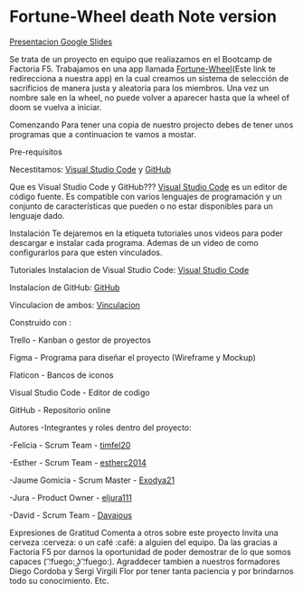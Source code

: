 # Fortune-Wheel death Note version

<a href='https://docs.google.com/presentation/d/1CZ9coOZDxAytMdcq8-6hDCn5i_Q_O7CwObKZ-uvWFCY/edit?usp=sharing'>Presentacion Google Slides</a>

Se trata de un proyecto en equipo que realiazamos en el Bootcamp de Factoria F5. Trabajamos en una app llamada <a href="https://github.com/Fortune-Wheel-pinguin/FortuneWheelV2.0">Fortune-Wheel</a>(Este link te redirecciona a nuestra app) en la cual creamos un sistema de selección de sacrificios de manera justa y aleatoria para los miembros. Una vez un nombre sale en la wheel, no puede volver a aparecer hasta que la wheel of doom se vuelva a iniciar.

Comenzando
Para tener una copia de nuestro projecto debes de tener unos programas que a continuacion te vamos a mostar.

Pre-requisitos 

Necestitamos: <a href='https://code.visualstudio.com/'>Visual Studio Code</a> y <a href='https://github.com/'>GitHub</a>

Que es Visual Studio Code y GitHub???
<a href='https://code.visualstudio.com/'>Visual Studio Code</a> es un editor de código fuente. Es compatible con varios lenguajes de programación y un conjunto de características que pueden o no estar disponibles para un lenguaje dado.





Instalación
Te dejaremos en la etiqueta tutoriales unos videos para poder descargar e instalar cada programa. Ademas de un video de como configurarlos para que esten vinculados.

Tutoriales 
Instalacion de Visual Studio Code: <a href='https://code.visualstudio.com/'>Visual Studio Code</a>

Instalacion de GitHub: <a href='https://github.com/'>GitHub</a>

Vinculacion de ambos: <a href='https://www.youtube.com/watch?v=htstKtlFKeE'>Vinculacion</a>





Construido con :

Trello - Kanban o gestor de proyectos

Figma - Programa para diseñar el proyecto (Wireframe y Mockup)

Flaticon - Bancos de iconos

Visual Studio Code - Editor de codigo

GitHub - Repositorio online




Autores
-Integrantes y roles dentro del proyecto:

-Felicia - Scrum Team - <a href='https://github.com/timfel20'>timfel20</a>

-Esther - Scrum Team - <a href='https://github.com/estherc2014
'>estherc2014</a>

-Jaume Gomicia - Scrum Master - <a href='https://github.com/Exodya21'>Exodya21</a>

-Jura - Product Owner - <a href='https://github.com/eljura111'>eljura111</a>

-David - Scrum Team - <a href='https://github.com/Davaious'>Davaious</a>

Expresiones de Gratitud
Comenta a otros sobre este proyecto
Invita una cerveza :cerveza: o un café :café: a alguien del equipo.
Da las gracias a Factoria F5 por darnos la oportunidad de poder demostrar de lo que somos capaces ( ͡:fuego: ͜ʖ ͡:fuego:).
Agraddecer tambien a nuestros formadores Diego Cordoba y Sergi Virgili Flor por tener tanta paciencia y por brindarnos todo su conocimiento.
Etc.
